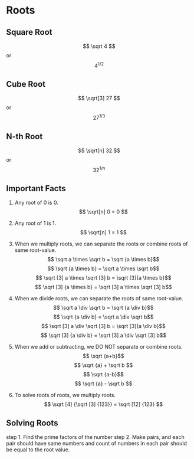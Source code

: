 # Roots

## Square Root

$$ \sqrt 4 $$ or $$ 4^{1/2} $$

## Cube Root

$$ \sqrt[3] 27 $$ or $$ 27^{1/3} $$

## N-th Root

$$ \sqrt[n] 32 $$ or $$ 32^{1/n} $$

## Important Facts

1. Any root of 0 is 0.
   $$ \sqrt[n] 0 = 0 $$

2. Any root of 1 is 1.
   $$ \sqrt[n] 1 = 1 $$

3. When we multiply roots, we can separate the roots or combine roots of same root-value.
   $$ \sqrt a \times \sqrt b = \sqrt {a \times b}$$
$$ \sqrt {a \times b} = \sqrt a \times \sqrt b$$
$$ \sqrt [3] a \times \sqrt [3] b = \sqrt [3]{a \times b}$$
$$ \sqrt [3] {a \times b} = \sqrt [3] a \times \sqrt [3] b$$

4. When we divide roots, we can separate the roots of same root-value.
   $$ \sqrt a \div \sqrt b = \sqrt {a \div b}$$
$$ \sqrt {a \div b} = \sqrt a \div \sqrt b$$
$$ \sqrt [3] a \div \sqrt [3] b = \sqrt [3]{a \div b}$$
$$ \sqrt [3] {a \div b} = \sqrt [3] a \div \sqrt [3] b$$

5. When we add or subtracting, we DO NOT separate or combine roots.
   $$ \sqrt {a+b}$$
$$ \sqrt {a} + \sqrt b $$
$$ \sqrt {a-b}$$
$$ \sqrt {a} - \sqrt b $$

6. To solve roots of roots, we multiply roots.
   $$ \sqrt [4] {\sqrt [3] {123}} = \sqrt [12] {123} $$

## Solving Roots

step 1. Find the prime factors of the number
step 2. Make pairs, and each pair should have same numbers and count of numbers in each pair should be equal to the root value.
